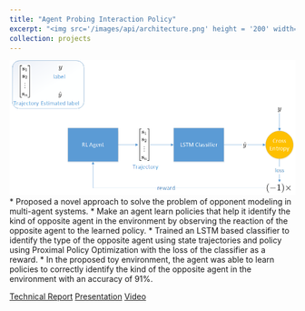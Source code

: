 ```yaml
---
title: "Agent Probing Interaction Policy"
excerpt: "<img src='/images/api/architecture.png' height = '200' width='200'>"
collection: projects
---
```


<img src="/images/api/architecture.png">
* Proposed a novel approach to solve the problem of opponent modeling in multi-agent systems.
* Make an agent learn policies that help it identify the kind of opposite agent in the environment by observing the reaction of the opposite agent to the learned policy.
* Trained an LSTM based classifier to identify the type of the opposite agent using state trajectories and policy using Proximal Policy Optimization with the loss of the classifier as a reward.
* In the proposed toy environment, the agent was able to learn policies to correctly identify the kind of the opposite agent in the environment with an accuracy of 91%.

[Technical Report](https://drive.google.com/file/d/1Qe2UHwZfNhChEc9JBpAchXBfpSkOUZZn/view?usp=sharing "Technical Report")
[Presentation](https://drive.google.com/file/d/1UVbgkMb27mf0fzUyNAEfaOzIQEnaigr9/view?usp=sharing "Presentation")
[Video](https://www.youtube.com/watch?time_continue=1&v=6Y5fpdrQifA&feature=emb_logo "Video")

